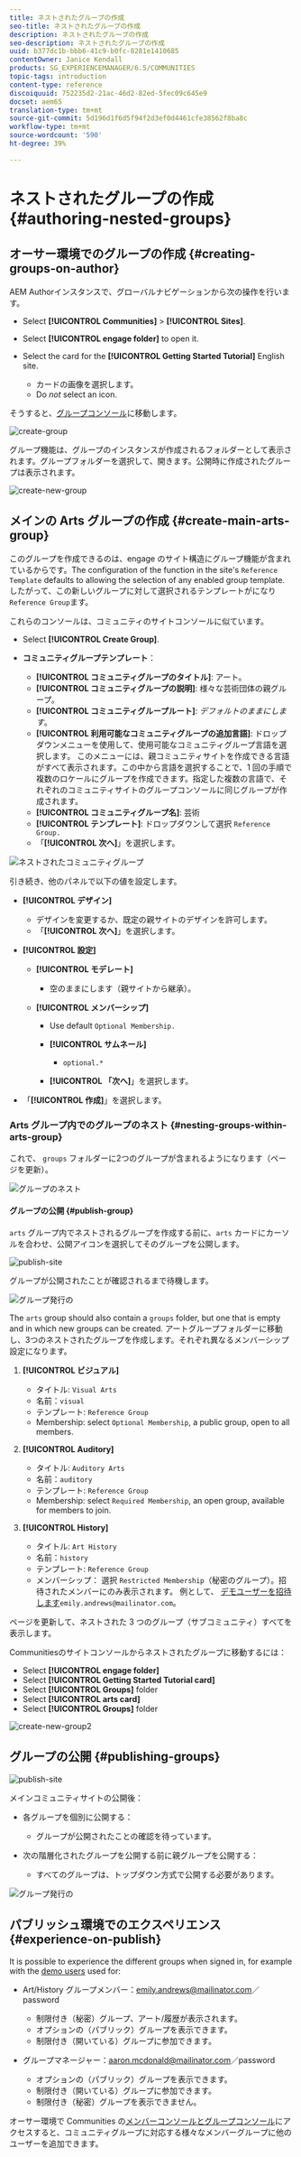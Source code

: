 ```yaml
---
title: ネストされたグループの作成
seo-title: ネストされたグループの作成
description: ネストされたグループの作成
seo-description: ネストされたグループの作成
uuid: b377dc1b-bbb6-41c9-b0fc-8281e1410685
contentOwner: Janice Kendall
products: SG_EXPERIENCEMANAGER/6.5/COMMUNITIES
topic-tags: introduction
content-type: reference
discoiquuid: 752235d2-21ac-46d2-82ed-5fec09c645e9
docset: aem65
translation-type: tm+mt
source-git-commit: 5d196d1f6d5f94f2d3ef0d4461cfe38562f8ba8c
workflow-type: tm+mt
source-wordcount: '590'
ht-degree: 39%

---
```



# ネストされたグループの作成{#authoring-nested-groups}

## オーサー環境でのグループの作成 {#creating-groups-on-author}

AEM Authorインスタンスで、グローバルナビゲーションから次の操作を行います。

* Select **[!UICONTROL Communities]** > **[!UICONTROL Sites]**.
* Select **[!UICONTROL engage folder]** to open it.
* Select the card for the **[!UICONTROL Getting Started Tutorial]** English site.

   * カードの画像を選択します。
   * Do *not* select an icon.

そうすると、[グループコンソール](/help/communities/groups.md)に移動します。

![create-group](assets/create-group.png)

グループ機能は、グループのインスタンスが作成されるフォルダーとして表示されます。グループフォルダーを選択して、開きます。公開時に作成されたグループは表示されます。

![create-new-group](assets/create-new-group.png)

## メインの Arts グループの作成 {#create-main-arts-group}

このグループを作成できるのは、engage のサイト構造にグループ機能が含まれているからです。The configuration of the function in the site&#39;s `Reference Template` defaults to allowing the selection of any enabled group template. したがって、この新しいグループに対して選択されるテンプレートがになり `Reference Group`ます。

これらのコンソールは、コミュニティのサイトコンソールに似ています。

* Select **[!UICONTROL Create Group]**.

* **コミュニティグループテンプレート**：

   * **[!UICONTROL コミュニティグループのタイトル]**: アート。
   * **[!UICONTROL コミュニティグループの説明]**: 様々な芸術団体の親グループ。
   * **[!UICONTROL コミュニティグループルート]**: *デフォルトのままにします*。
   * **[!UICONTROL 利用可能なコミュニティグループの追加言語]**: ドロップダウンメニューを使用して、使用可能なコミュニティグループ言語を選択します。 このメニューには、親コミュニティサイトを作成できる言語がすべて表示されます。この中から言語を選択することで、1 回の手順で複数のロケールにグループを作成できます。指定した複数の言語で、それぞれのコミュニティサイトのグループコンソールに同じグループが作成されます。
   * **[!UICONTROL コミュニティグループ名]**: 芸術
   * **[!UICONTROL テンプレート]**: ドロップダウンして選択 `Reference Group.`
   * 「**[!UICONTROL 次へ]**」を選択します。

![ネストされたコミュニティグループ](assets/parent-to-nestedgroup.png)

引き続き、他のパネルで以下の値を設定します。

* **[!UICONTROL デザイン]**

   * デザインを変更するか、既定の親サイトのデザインを許可します。
   * 「**[!UICONTROL 次へ]**」を選択します。

* **[!UICONTROL 設定]**

   * **[!UICONTROL モデレート]**

      * 空のままにします（親サイトから継承）。
   * **[!UICONTROL メンバーシップ]**

      * Use default `Optional Membership.`

      * **[!UICONTROL サムネール]**
         * `optional.*`
      * **[!UICONTROL 「次へ]**」を選択します。



* 「**[!UICONTROL 作成]**」を選択します。

### Arts グループ内でのグループのネスト {#nesting-groups-within-arts-group}

これで、 `groups` フォルダーに2つのグループが含まれるようになります（ページを更新）。

![グループのネスト](assets/create-community-group.png)

#### グループの公開 {#publish-group}

`arts` グループ内でネストされるグループを作成する前に、`arts` カードにカーソルを合わせ、公開アイコンを選択してそのグループを公開します。

![publish-site](assets/publish-site.png)

グループが公開されたことが確認されるまで待機します。

![グループ発行の](assets/group-published.png)

The `arts` group should also contain a `groups` folder, but one that is empty and in which new groups can be created. アートグループフォルダーに移動し、3つのネストされたグループを作成します。それぞれ異なるメンバーシップ設定になります。

1. **[!UICONTROL ビジュアル]**

   * タイトル: `Visual Arts`
   * 名前：`visual`
   * テンプレート: `Reference Group`
   * Membership: select `Optional Membership`, a public group, open to all members.

1. **[!UICONTROL Auditory]**

   * タイトル: `Auditory Arts`
   * 名前：`auditory`
   * テンプレート: `Reference Group`
   * Membership: select `Required Membership`, an open group, available for members to join.

1. **[!UICONTROL History]**

   * タイトル: `Art History`
   * 名前：`history`
   * テンプレート: `Reference Group`
   * メンバーシップ： 選択 `Restricted Membership`（秘密のグループ）。招待されたメンバーにのみ表示されます。 例として、 [デモユーザーを招待します](/help/communities/tutorials.md#demo-users)`emily.andrews@mailinator.com`。

ページを更新して、ネストされた 3 つのグループ（サブコミュニティ）すべてを表示します。

Communitiesのサイトコンソールからネストされたグループに移動するには：

* Select **[!UICONTROL engage folder]**
* Select **[!UICONTROL Getting Started Tutorial card]**
* Select **[!UICONTROL Groups]** folder
* Select **[!UICONTROL arts card]**
* Select **[!UICONTROL Groups]** folder

![create-new-group2](assets/create-new-group2.png)

## グループの公開 {#publishing-groups}

![publish-site](assets/publish-site.png)

メインコミュニティサイトの公開後：

* 各グループを個別に公開する：

   * グループが公開されたことの確認を待っています。

* 次の階層化されたグループを公開する前に親グループを公開する：

   * すべてのグループは、トップダウン方式で公開する必要があります。

![グループ発行の](assets/group-published.png)

## パブリッシュ環境でのエクスペリエンス {#experience-on-publish}

It is possible to experience the different groups when signed in, for example with the [demo users](/help/communities/tutorials.md#demo-users) used for:

* Art/History グループメンバー：emily.andrews@mailinator.com／password
   * 制限付き（秘密）グループ、アート/履歴が表示されます。
   * オプションの（パブリック）グループを表示できます。
   * 制限付き（開いている）グループに参加できます。

* グループマネージャー：aaron.mcdonald@mailinator.com／password

   * オプションの（パブリック）グループを表示できます。
   * 制限付き（開いている）グループに参加できます。
   * 制限付き（秘密）グループを表示できません。

オーサー環境で Communities の[メンバーコンソールとグループコンソール](/help/communities/members.md)にアクセスすると、コミュニティグループに対応する様々なメンバーグループに他のユーザーを追加できます。

